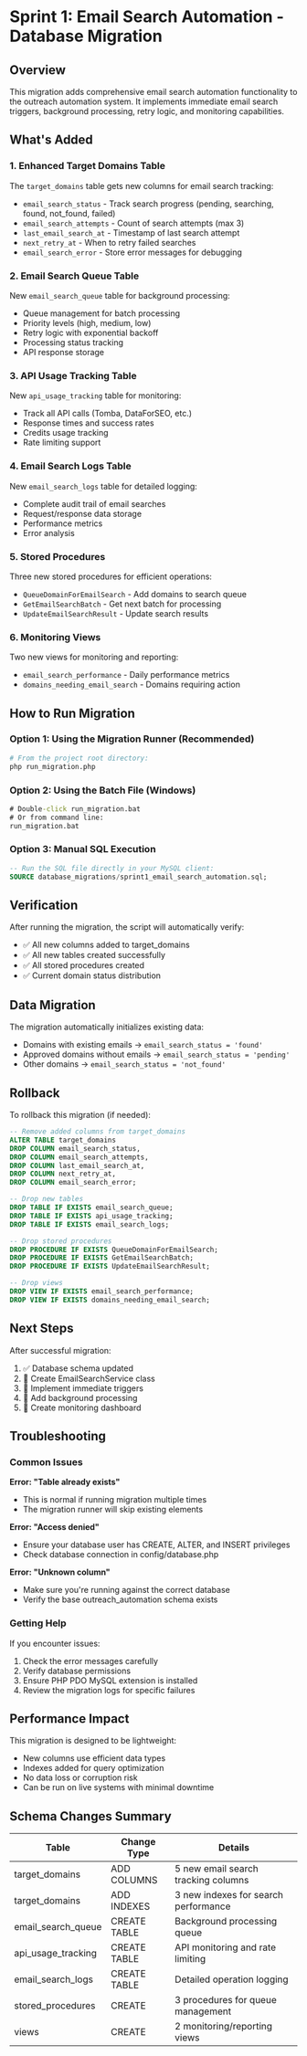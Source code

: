 # Sprint 1: Email Search Automation - Database Migration

## Overview
This migration adds comprehensive email search automation functionality to the outreach automation system. It implements immediate email search triggers, background processing, retry logic, and monitoring capabilities.

## What's Added

### 1. Enhanced Target Domains Table
The `target_domains` table gets new columns for email search tracking:
- `email_search_status` - Track search progress (pending, searching, found, not_found, failed)
- `email_search_attempts` - Count of search attempts (max 3)
- `last_email_search_at` - Timestamp of last search attempt
- `next_retry_at` - When to retry failed searches
- `email_search_error` - Store error messages for debugging

### 2. Email Search Queue Table
New `email_search_queue` table for background processing:
- Queue management for batch processing
- Priority levels (high, medium, low)
- Retry logic with exponential backoff
- Processing status tracking
- API response storage

### 3. API Usage Tracking Table
New `api_usage_tracking` table for monitoring:
- Track all API calls (Tomba, DataForSEO, etc.)
- Response times and success rates
- Credits usage tracking
- Rate limiting support

### 4. Email Search Logs Table
New `email_search_logs` table for detailed logging:
- Complete audit trail of email searches
- Request/response data storage
- Performance metrics
- Error analysis

### 5. Stored Procedures
Three new stored procedures for efficient operations:
- `QueueDomainForEmailSearch` - Add domains to search queue
- `GetEmailSearchBatch` - Get next batch for processing
- `UpdateEmailSearchResult` - Update search results

### 6. Monitoring Views
Two new views for monitoring and reporting:
- `email_search_performance` - Daily performance metrics
- `domains_needing_email_search` - Domains requiring action

## How to Run Migration

### Option 1: Using the Migration Runner (Recommended)
```bash
# From the project root directory:
php run_migration.php
```

### Option 2: Using the Batch File (Windows)
```cmd
# Double-click run_migration.bat
# Or from command line:
run_migration.bat
```

### Option 3: Manual SQL Execution
```sql
-- Run the SQL file directly in your MySQL client:
SOURCE database_migrations/sprint1_email_search_automation.sql;
```

## Verification

After running the migration, the script will automatically verify:
- ✅ All new columns added to target_domains
- ✅ All new tables created successfully
- ✅ All stored procedures created
- ✅ Current domain status distribution

## Data Migration

The migration automatically initializes existing data:
- Domains with existing emails → `email_search_status = 'found'`
- Approved domains without emails → `email_search_status = 'pending'`
- Other domains → `email_search_status = 'not_found'`

## Rollback

To rollback this migration (if needed):
```sql
-- Remove added columns from target_domains
ALTER TABLE target_domains 
DROP COLUMN email_search_status,
DROP COLUMN email_search_attempts,
DROP COLUMN last_email_search_at,
DROP COLUMN next_retry_at,
DROP COLUMN email_search_error;

-- Drop new tables
DROP TABLE IF EXISTS email_search_queue;
DROP TABLE IF EXISTS api_usage_tracking;
DROP TABLE IF EXISTS email_search_logs;

-- Drop stored procedures
DROP PROCEDURE IF EXISTS QueueDomainForEmailSearch;
DROP PROCEDURE IF EXISTS GetEmailSearchBatch;
DROP PROCEDURE IF EXISTS UpdateEmailSearchResult;

-- Drop views
DROP VIEW IF EXISTS email_search_performance;
DROP VIEW IF EXISTS domains_needing_email_search;
```

## Next Steps

After successful migration:
1. ✅ Database schema updated
2. 🔄 Create EmailSearchService class
3. 🔄 Implement immediate triggers
4. 🔄 Add background processing
5. 🔄 Create monitoring dashboard

## Troubleshooting

### Common Issues

**Error: "Table already exists"**
- This is normal if running migration multiple times
- The migration runner will skip existing elements

**Error: "Access denied"**
- Ensure your database user has CREATE, ALTER, and INSERT privileges
- Check database connection in config/database.php

**Error: "Unknown column"**
- Make sure you're running against the correct database
- Verify the base outreach_automation schema exists

### Getting Help

If you encounter issues:
1. Check the error messages carefully
2. Verify database permissions
3. Ensure PHP PDO MySQL extension is installed
4. Review the migration logs for specific failures

## Performance Impact

This migration is designed to be lightweight:
- New columns use efficient data types
- Indexes added for query optimization
- No data loss or corruption risk
- Can be run on live systems with minimal downtime

## Schema Changes Summary

| Table | Change Type | Details |
|-------|-------------|---------|
| target_domains | ADD COLUMNS | 5 new email search tracking columns |
| target_domains | ADD INDEXES | 3 new indexes for search performance |
| email_search_queue | CREATE TABLE | Background processing queue |
| api_usage_tracking | CREATE TABLE | API monitoring and rate limiting |
| email_search_logs | CREATE TABLE | Detailed operation logging |
| stored_procedures | CREATE | 3 procedures for queue management |
| views | CREATE | 2 monitoring/reporting views |